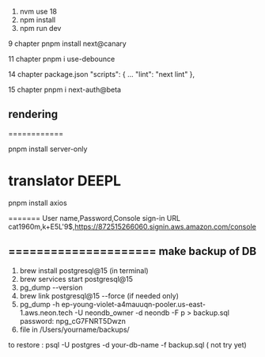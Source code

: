 1. nvm use 18
2. npm install
3. npm run dev

9 chapter
pnpm install next@canary

11 chapter
pnpm i use-debounce

14 chapter
package.json
"scripts": {
...
"lint": "next lint"
},

15 chapter
pnpm i next-auth@beta

## rendering

============

pnpm install server-only

# translator DEEPL

pnpm install axios

=======
User name,Password,Console sign-in URL
cat1960m,k+E5L'9$,https://872515266060.signin.aws.amazon.com/console

=====================
make backup of DB
----------------
1) brew install postgresql@15 (in terminal)
2) brew services start postgresql@15
3) pg_dump --version
4)  brew link postgresql@15 --force  (if needed only)  
5) pg_dump -h ep-young-violet-a4mauuqn-pooler.us-east-1.aws.neon.tech -U neondb_owner -d neondb -F p > backup.sql
    password:  npg_cG7FNRT5Dwzn
6) file in  /Users/yourname/backups/  

to restore : psql -U postgres -d your-db-name -f backup.sql ( not try yet)